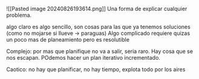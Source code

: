 ![[Pasted image 20240826193614.png]]
Una forma de explicar cualquier problema. 

algo claro es algo sencillo, son cosas para las que ya tenemos soluciones (como no mojarse si llueve -> paraguas)
Algo complicado requiere quizas un poco mas de planeamiento pero es resolutible

Complejo: por mas que planifique no va a salir, seria raro. Hay cosa que se nos escapan. POdemos hacer un plan iterativo incrementado. 

Caotico: no hay que planificar, no hay tiempo, explota todo por los aires